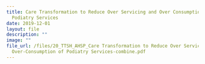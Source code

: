 ```yaml
---
title: Care Transformation to Reduce Over Servicing and Over Consumption of
  Podiatry Services
date: 2019-12-01
layout: file
description: ""
image: ""
file_url: /files/20_TTSH_AHSP_Care Transformation to Reduce Over Servicing and
  Over-Consumption of Podiatry Services-combine.pdf
---
```

